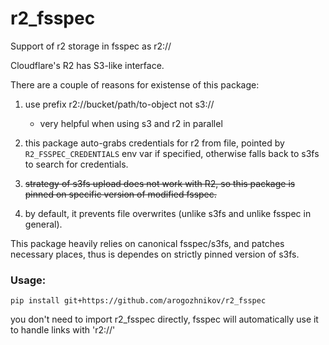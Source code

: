 # r2_fsspec

Support of r2 storage in fsspec as r2://

Cloudflare's R2 has S3-like interface. 

There are a couple of reasons for existense of this package:

1. use prefix r2://bucket/path/to-object not s3:// 
   - very helpful when using s3 and r2 in parallel

2. this package auto-grabs credentials for r2 from file, pointed by `R2_FSSPEC_CREDENTIALS` env var if specified, otherwise falls back to s3fs to search for credentials.

3. ~~strategy of s3fs upload does not work with R2, so this package is pinned on specific version of modified fsspec.~~

4. by default, it prevents file overwrites (unlike s3fs and unlike fsspec in general).


This package heavily relies on canonical fsspec/s3fs, 
and patches necessary places, thus is dependes on strictly pinned version of s3fs.

### Usage:

```
pip install git+https://github.com/arogozhnikov/r2_fsspec
```

you don't need to import r2_fsspec directly, fsspec will automatically use it to handle links with 'r2://'
